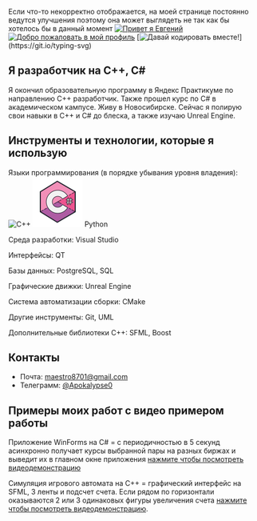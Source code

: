 Если что-то некорректно отображается, на моей странице постоянно ведутся улучшения поэтому она может выглядеть не так как бы хотелось бы в данный момент
[![Привет я Евгений](https://readme-typing-svg.demolab.com?font=Fira+Code&pause=1000&color=0E44FD&background=FF8B3A00&center=true&width=870&height=100&lines=Привет+я+Евгений)](https://git.io/typing-svg)
[![Добро пожаловать в мой профиль](https://readme-typing-svg.demolab.com?font=Fira+Code&pause=1000&color=00FF00&background=FF8B3A00&center=true&width=870&height=100&lines=Добро+пожаловать+в+мой+профиль)](https://git.io/typing-svg)
[![Давай кодировать вместе!](https://readme-typing-svg.demolab.com?font=Fira+Code&pause=1000&color=FF0000&background=FF8B3A00&center=true&width=870&height=100&lines=Давай+кодировать+вместе!)](https://git.io/typing-svg)
## Я разработчик на C++, C#
Я окончил образовательную программу в Яндекс Практикуме по направлению C++ разработчик. Также прошел курс по C# в академическом кампусе.
Живу в Новосибирске.
Сейчас я полирую свои навыки в C++ и C# до блеска, а также изучаю Unreal Engine.

## Инструменты и технологии, которые я использую
Языки программирования (в порядке убывания уровня владения): <img src="https://github.com/Maestro8701/Maestro8701/blob/main/%D0%A1++.png?raw=true" alt="C++"> <img src="https://github.com/Maestro8701/Maestro8701/blob/main/C%23.png?raw=true" alt="C#"> Python

Среда разработки: Visual Studio

Интерфейсы: QT

Базы данных: PostgreSQL, SQL

Графические движки: Unreal Engine

Система автоматизации сборки: CMake

Другие инструменты: Git, UML

Дополнительные библиотеки C++: SFML, Boost

## Контакты
- Почта: [maestro8701@gmail.com](maestro8701@gmail.com)
- Телеграмм: [@Apokalypse0](@Apokalypse0)

## Примеры моих работ с видео примером работы
Приложение WinForms на С# = с периодичностью в 5 секунд асинхронно получает курсы выбранной пары на разных биржах и выведит их в главном окне приложения [нажмите чтобы посмотреть видеодемонстрацию](https://youtu.be/N685u4717Wc)

Симуляция игрового автомата на С++ = графический интерфейс на SFML, 3 ленты и подсчет счета. Если рядом по горизонтали оказываются 2 или 3 одинаковых фигуры увеличения счета [нажмите чтобы посмотреть видеодемонстрацию](https://www.youtube.com/watch?v=rsspbTZuP6A&ab_channel=%D0%95%D0%B2%D0%B3%D0%B5%D0%BD%D0%B8%D0%B9%D0%90%D0%BD%D0%BA%D1%83%D1%86%D0%B0).



<!--
**Maestro8701/Maestro8701** is a ✨ _special_ ✨ repository because its `README.md` (this file) appears on your GitHub profile.

Here are some ideas to get you started:

- 🔭 I’m currently working on ...
- 🌱 I’m currently learning ...
- 👯 I’m looking to collaborate on ...
- 🤔 I’m looking for help with ...
- 💬 Ask me about ...
- 📫 How to reach me: ...
- 😄 Pronouns: ...
- ⚡ Fun fact: ...
-->
